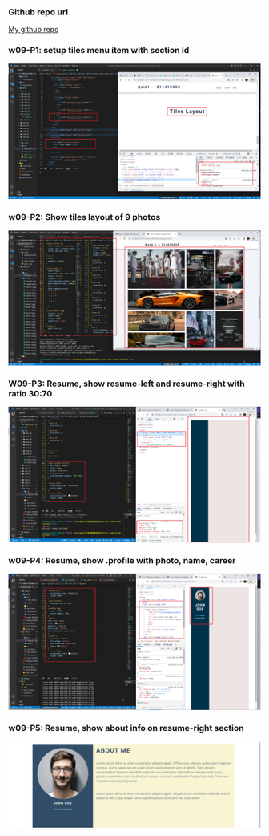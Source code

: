 ### Github repo url

[My github repo](https://github.com/anan826/1111-sweb-1N-demo-211410658.git)

### w09-P1: setup tiles menu item with section id

![](w09-p1.png)

### w09-P2: Show tiles layout of 9 photos

![](w09-p2.png)

### W09-P3: Resume, show resume-left and resume-right with ratio 30:70

![](w09-p3.png)

### w09-P4: Resume, show .profile with photo, name, career

![](w09-p4.png)

### w09-P5: Resume, show about info on resume-right section

![](w09-p5.png)
